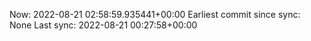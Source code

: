 Now: 2022-08-21 02:58:59.935441+00:00 Earliest commit since sync: None Last sync: 2022-08-21 00:27:58+00:00
